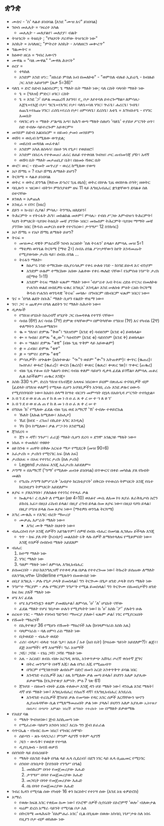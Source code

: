 # ቋንቋ

- ሙስና - 'ስ' ላልቶ ይነበባል (እንደ "ሙዝ እና" ይነበባል)
- ንዑስ መሌሊት = ኀፍረተ አካል
  - መሌሊት - መለያልየ፣ መለያያ፣ ብልት 
- ትዝኅርት = ትዕቢት ; "የካህናት ፆራቸው ትዝኅርት ነው"
- እስኪት = አባለዘር; "ምትረተ እስኪት - አባለዘርን መቍረጥ"
- ግልሙትና = 
- ክዕወተ ዘርዕ = ግብረ አውናን
- ሙዋል = "ባለ ሙዋል" "ሙዋለ ሕፃናት"
- ዐረየ = 
	- ተካከለ 
	- አንድም አንድ ሆነ:: "ዘእሩይ ምስለ አብ በመለኮቱ" - "ወምስለ ብሉይ ኢይሬዒ - ከብሉይ ጋር አንድ አይሆንም (ሉቃ 5፥36)"
- ባለጌ = ድሮ ስድብ አልነበረም; ጌ ማለት ቤት ማለት ነው; ባለ ርስት ባላባት ማለት ነው
	- ጌ = (ግእዝ) ምድር፣ ሀገር፣ ርስት
	- ጌ = እንደ 'ጋ' በቃል መጨረሻ እየገባ፣ የ_ ቦታ እየተባለ ይተረጐማል። ለምሳሌ፦ እጅጌ=የእጅ ቦታ፣ ግርጌ=የእግር ቦታ፣ ባለጌ=ባለ ሃገር፣ ጕራጌ፣ ሐረርጌ፣ ንብጌ፣ ዕጨጌ=የዕጩ ሃገር፣ ራስጌ=የራስ ቦታ፣ ዐምባላጌ፣ ደረስጌ፣ እቴጌ = እግዝእተጌ - የሃገር እመቤት
	- ባላገር ሆነ = ማለት ሥልጣኔ አጣ፣ ከሕግ ወጣ ማለት ስለሆነ 'ባለጌ' ተያይዞ ሥርዓት ዐጥ፣ ስድ ተብሎ ሳይተረጐም አይቀርም።
- መሃይም ስድብ አልነበረም = ሀይመነ ታመነ መሃይምን
- ወሸባ = ወሲብ ከሚለው ወጥቷል; 
	- መደረብ መዳበል መፈተል፤ 
	- አንድም አካለ ለስላሳ፣ በዘቶ ገላ የጌታ፣ የወይዘሮ፤ 
	- አንድም በበረሓ የተቀመጠ፣ ሐሩር ፀሐይ የተቀበለ ጐበዝ፣ ጦር ጠብመንጃ ያዥ፣ አዳኝ
	- ወሸባ ቤት ማለት መታጠቢያ ቤት፣ በዘመኑ ሻወር ቤት
- ውሮ፣ ውር - የድመት መጥሪያ - ወረረ ከሚለው የወጣ
- አቦ ሸማኔ = ? የአቦ ሸማኔ ለማለት ይሆን?
- ትርጓሜ = ላልቶ ይነበባል
- ወትረ = ወትረ ድንግል (ቅድመ ድኅረና ጊዜ ፀኒስ); ወትረ በኵሉ ጊዜ ወበኵሉ ሰዓት; ዘወትር
- ባቢሎን = ዝርው፣ ብትን። ምክንያቱም ዘፍ 11 ላይ እግዚአብሔር ቋንቋቸውን ደባልቆ ስለ በተናቸው
- ጸንጸለ = አቃጨለ
- እንዚራ = በገና (ነዘረ)
- ደይን = ኲነኔ፣ ሲዖል፤ ምሳሌ፦ ትንሣኤ ዘለደይን፤
- ትሕርምት = የትሩፋት ሕግ፣ መከልከል መጾም፤ ምሳሌ፦ የብሰ ሥጋሁ እምብዝኅ ትሕርምት፤ ካህን ትምህርት ባያበዛ ትዕቢት መቼ ያገኘው ነበር፣ መኰስም ትሕርምት ባያበዛ ማማት መቼ ያገኘው ነበር (ቅዱስ መቃርስ ዘቆቅ የተናገረው፣ ታኅሣሥ 12 ስንክሳር)
- አቦ ሸማኔ = የአቦ ሸማኔ ለማለት ይሆን?
- ትሩፍ = 
	- መዝሙረ ዳዊት ምዕራፎች ንዑስ አርዕስት 'ስለ ትሩፋን' ይላል። ለምሳሌ መዝ 5፥1
	- ማቴዎስ ወንጌል ትርጓሜ (ማቴ 2፥) ሰብአ ሰገል ሥጦታቸውን ከየት እንዳመጡት የሚያወሳው ታሪክ ላይ፣ ሰብአ ሰገል ...
	- ትሩፋን ማለት፦
		- ከአሥሩ ነገድ ተማርከው በኢየሩሳሌም የቀሩ ሁለቱ ነገድ - ከነገደ ይሁዳ እና ብንያም
		- አንድም ሁሉም ተማርከው አበው አልቀው የቀሩ ዉሉድ ናቸው፤ የአምስቱ ነገሥት ታሪክ በ(ማቴ 1፥11)
		- አንድም ትሩፍ ማለት ፍጹም ማለት ነው። 'ብሥራተ አብ ትሩፍ ረድዕ ተናጋሪ በመለኮቱ ዮሐንስ ወልደ ዘብዴዎስ ፍቁረ እግዚእ' እንዲል። እንደ ሠለስቱ ምዕት ርዕስ ትርጓሜ ቅዱስ ዮሐንስ ወንጌላዊ 'ትሩፍ' መባሉ፦ በግብርም በክብርም ፍጹም ነበርና ነው።
- ጌና = 'በዓለ ልደት ስቡሕ' ማለት ሲሆን የልደት ዋዜማ ነው።
- ገና፣ ጋና = ጨዋታ። በዓለ ልደትን ገና ማለት ስሕተት ነው።
- ዲቃሎች
	- የግእዝ ሆሄአት ከአረብኛ ሆሄያት ጋር በመዳቀል የተገኙ ናቸው።
	- ሳብዕ (6ኛ) እና ሳብዕ (7ኛ) ድምጽ የላቸውም። በምትካቸው የግእዝ (1ኛ) እና የካብዕ (2ኛ) ቀለማትን እንጠቀማለን።
	- ቈ = ግእዝ፣ ድምጹ "ቅወ"፣ ግእዝንም (እንደ ቀ) ሳብዕንም (እንደ ቆ) ይወክላል።
	- ቍ = ካብዕ፣ ድምጹ "ቁ_ው"፣ ካዕብንም (እንደ ቁ) ሳድስንም (እንደ ቅ) ይወክላል።
	- ቊ = ሣልስ፣ ድምጹ "ቁዊ" (ብዙ ጊዜ ጥቅም ላይ አይውልም)
	- ቋ = ራብዕ፣ ድምጹ "ቁዋ"
	- ቌ = ኀምስ፣ ድምጹ "ቁዌ"
	- ምሳሌዎች፦ ዘኍልቍ (አስተውል፦ "ኊ"ን ወይም "ቊ"ን አትጠቀም)፣ ቍጥር (ቈጠረ)፣ ኰኵሐ፣ ቍፋሮ (ቈፈረ)፣ ቍርስ (ቈረሰ)፣ ቍጽር (ቈጸረ፣ ቍጽረ ገጽ)፣ ጥቍር (ጠቈረ)
	- ብዙ ጊዜ የቆመ ቤት ካልሆነ በቀር ሳብዕ ቀለም ሳይሆን ዲቃላ ፊደል ይገኛል። ለምሳሌ ጠቆረ ሊል አይችልም፣ ጠቈረ እንጂ።
- እስከ 330 ዓ.ም. ድረስ ግእዝ የአብጃድ አጻጻፍ ነበረው። ይህም በጽሑፍ ተናባቢዎች ብቻ (ፊደላት በግእዝ ቀለም) የሚጻፉ ሲሆን አናባቢዎችን አንባቢ ራሱ እንደ ቃሉና ዐውዱ የሚያስገባበት ነው። ከአቡነ ሰላማ ከሣቴ ብርሃን መምጣት በኋላ በአቡጊዳ ሥርዓት ተተክቷል።
- አ በ ገ ደ ሀ ወ ዘ ሐ ጠ የ ከ ለ መ ነ ሰ ዐ ፈ ጸ ቀ ረ ሠ ተ ኀ ጰ ፀ ፐ
- አ በ ገ ደ ሀ ወ ዘ ሐ ጠ የ ከ ለ መ ነ ሰ ዐ ፈ ጸ ቀ ረ ሠ ተ
- በግእዙ 'ከ' የሚለው ፊደል ብዙ ጊዜ ወደ አማርኛ 'ኸ' ተብሎ ተቀይሮአል
	- ኹለት (እኩል ከሚለው፣ እኩሌታ)
	- ኼደ (ከየደ - ረገጠ፤ በኪደተ እግር እንዲሉ)
	- ኾነ (ኮነ ከሚለው፣ ቃል ሥጋ ኮነ እንደሚል)
- ጃንደረባ = 
	- ጃን = ዳኛ፣ ንጉሥ፣ ፈራጅ ማለት ሲሆን ደረባ = ደግሞ አገልጋይ ማለት ነው።
- ነስሐ = ተመለሰ፣ ተፀፀተ
- ዕፀ ከንቱ = ጠዋት በቅሎ አርፍቶ ማታ የሚደርቅ (መዝ 90፥6)
- አፈታሪክ = ታሪክን የሚናገር አፍ (ስለ አፍ)
- ታሪከአፍ = በአፍ የተነገረ ታሪክ (ስለ ታሪክ)
	- Legend ታሪከአፍ እንጂ አፈታሪክ አይደለም።
- ዶግማ = በአማርኛ ('ግማ' የሚለው ጠብቆ ይነበባል) በጥቍርና በቀይ መካከል ያለ የከብት መልክ
	- የግሪኩ ዶግማ ከምሥራቅ 'አብያተ ክርስቲያናት' በቅርቡ የተወረሰ ትምህርት እንጂ የቤተ ክርስቲያን ትምህርት አይደለም።
- ጸያፍ = ያለአገባቡ፣ ያለስልቱ የተነገረ የተጻፈ ቃል
	- ኰልታፋ፣ ረ ሲሉት ለ የሚል። (ዘፀ 4፥10) ወአፉየ ሙሴ ለእመ ኮነ ጸያፈ ጰራቅሊጦስ አሮን ይኩነኒ አፈ። በዚህ ራኬብ ይላል፣ በዚያ ረዓብ ይላል ስመ ጸያፍ ነው። በዚህ ባዖስ ይላል፣ በዚያ ቦዔዝ ይላል ስመ ጸያፍ ነው። (ማቴዎስ ወንጌል ትርጓሜ)
- እግረ ሙቁሕ = የእግር ብረት ማሠሪያ
  - ሙቃሔ እሥራት ማለት ነው።
	- እግረ ሙቅ ማለት ስህተት ነው።
- ብሔረሰብ ቦታ እንጂ ሰዎችን አይገልጥም፤ ሰዎቹ ሰብአ ብሔር በመባል ሊገለጡ ይችላሉ እንጂ
  - ጎጥ - ከፍ ያለ ቦት (ኮረብታ) መልእክት ሩቅ ላሉ ሰዎች ለማስተላለፍ የሚቆምበት ነው። እንጂ የሰዎች ስብስብ ማለት አይደለም
- ብሔር
  1. ከተማ ማለት ነው
  1. ሃገር ማለት ነው
  1. ዓለም ማለት ነው፤ ለምሳሌ እግዚአብሔር
- ይሰመርበት - ይህ ከእንግሊዝኛ የተቀዳ ቃል በቃል የተተረጐመ ነው፤ ትኩረት ይሰጠው ለማለት በእንግሊዝኛው Underline የሚሉትን በመውሰድ ነው
- ዐቢየ እግዚእ - ቃሉ የጌታ ታላቅ ይመስላል፤ ግን ትርጕሙ በጌታ ዘንድ ታላቅ የሆነ ማለት ነው
- ንግሥተ ማርያም - ቃሉ የማርያም ንግሥት የሚል ይመስላል፤ ግን ትርጕሙ በእመቤታችን ዘንድ ከፍ ከፍ ያለች ማለት ነው 
- ሆሄ እና ፊደል
	- ሆሄ እያንዳንዷን ቀለም ያመለክታል፤ ለምሳሌ 'ሀ' 'ለ' ሆሄአት ናቸው
	- ፊደል ማለት የሆሄ ገበታው ሁሉን የሚያካትት ነው፤ ከ 'ሀ' እስከ 'ፖ' ያሉትን ሁሉ
- ዐረፍተ ነገር - ማለት የሃሳብ ግድግዳ፣ ማሠርያ ያለው፤ ፍጹም ቃል፤ ነገር የሚያርፍበት
- የሹመት ማዕረጎች
	- በኢትዮጵያ 36 የሚሆኑ የሹመት ማዕረጎች አሉ (ከባላምባራስ እስከ አጼ)
	- ባላምባራስ - ባለ ዐምባ ራስ ማለት ነው
	- ቢትወደድ - ብሑት ወደድ
	- ራስ፣ ብላታ፣ ብላቴ ኅሩይ ጌታ፣ አቤቶ / አቶ (አበ ቤት) (የዛሬው ዓይነት አይደለም?)፣ ልጅ፣፣ ደጅ አዝማች፣ ቀኝ አዝማች፣ ግራ አዝማች
	- ጋሼ፣ ጋሽዬ - የእኔ ጋሻ፣ ጋሻዬ ማለት ነው
	- አጼ - አርዐደ፣ ጸብአ ብሎ አርዓዲ ጸባኢ አንቀጥቃጭ አሸባሪ ጦረኛ ቀስተኛ ጀግና
	  	- በትረ መንግሥት በቀኝ እጁ፣ ሉል በግራ እጁ የሚጨብጥ
	  	- በግርም የሚገለጥበት ልብሱም በድሮ ዘመን አርድ አንቀጥቅጥ ይባል ነበር
	  	- አንዳንድ ተራኪዎች አጼ፣ ዕጼ ከሚለው ቃል መጣ ይላሉ፤ ይህንን አለቃ አያሌው ይቃወማሉ (የኢትዮጵያ እምነት. ምዕ 7 ገጽ 61)
	- ጃንሆይ - በዘመን ብዛት ፊደሉ ተለውጦ እንጂ ዳን ሆይ ማለት ነው፤ ዳንኤል እንደ ማለት፤ ዳኛ ሆይ ማለት ነው፤ እግዚአብሔር የሰጠኝ ዳኛ፤ የእግዚአብሔር እንደራሴ
		- አንዳንድ ተራኪዎች ጃንሆይ ቃሉ የመጣው የዳር አገር ሰዎች እርሻቸውን ዝኆን ሊያጠፋባቸው ሲል የሚለማመጡበት ቃል ነው ያላሉ፤ ይህንን አለቃ አያሌው `ኢትዮጵያ በዘነዶና በጣዖት አምልኮ ነበረች ለማለት የተረኩት ነው` በማለት ይቃወማሉ
- የአህያ ባል
	- ማለት ጕብዝናው፣ ጅብ እስኪመጣ ነው
	- የሚፈራው ባይሆን አንበሳ ነበር፤ እርሱ ግን ጅብ ይፈራል 
- ሳጥናኤል - የክብር ስሙ ነበረ፤ የግብር ስሞቹ፦
	- ሰይጣን - ጽኑ ባላንጋራ፣ ምንም ላያገኝ ጥቅም ላያገኝ
	- ጋኔን - ውዱቅ፣ የወደቀ የተጣለ
	- ዲያቢሎስ - ከሳሽ ወቃሽ
- በሰንበት ላይ ደብረዘይት
	- ማለት በአንድ ትልቅ በዓል ላይ ሌላ ሲደረብ፤ በደግ ነገር ላይ ሌላ ሲጨመር የሚነገር
	- ሰንበተ ሰንበታት (የሰንበት የንግሥ በዓል)
		1. መስከረም በባተ የመጀመሪያው እሑድ
		1. ታኅሣሥ በባተ የመጀመሪያው እሑድ
		1. መጋቢት በባተ የመጀመሪያው እሑድ
		1. ሰኔ በባተ የመጀመሪያው እሑድ
- ገብረ ኪዳን የሚባል ሰው የካቲት 16 ቀን ክርስትና የተነሣ ሰው (እንደ አፄ ቴዎድሮስ)
- አማራ
	+ የወሎ ክፍለ አገር የቀደመ ስሙ ነው፤ የኦሮሞ ሰዎች ሲኖሩበት በኦሮምኛ 'ወሎ' ብለውታል
	+ ዛሬም ድረስ አማራ ሳይንት የሚባል ቦታ አለ
	+ በትርጓሜ መጻሕፍት 'በአምሐራ አገር' ቢል በጊዜው በወሎ አካባቢ ነገሥታቱ ስለ ነበሩ የዚያን ቦታ ብቻ ወክለው ነው